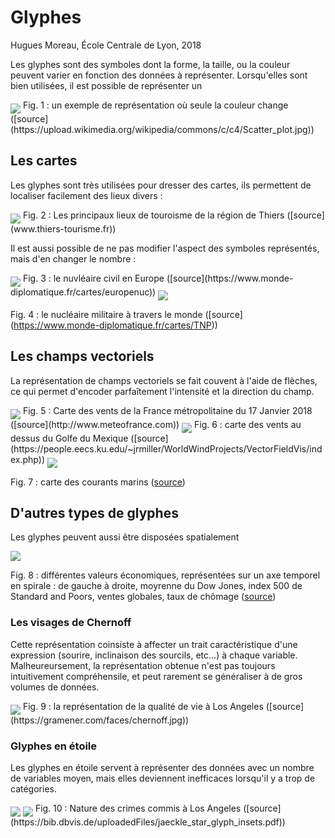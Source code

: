 # Glyphes

Hugues Moreau, École Centrale de Lyon, 2018


Les glyphes sont des symboles dont la forme, la taille, ou la couleur peuvent varier en fonction des données à représenter. Lorsqu'elles sont bien utilisées, il est possible de représenter un 


<img src="https://github.com/Hugues-Moreau/Glyphes/blob/master/plot_color.jpg" align="middle"> 
Fig. 1 : un  exemple de représentation où seule la couleur change
([source](https://upload.wikimedia.org/wikipedia/commons/c/c4/Scatter_plot.jpg))




## Les cartes 

Les glyphes sont très utilisées pour dresser des cartes, ils permettent de localiser facilement des lieux divers :

<img src="https://github.com/Hugues-Moreau/Glyphes/blob/master/tourisme.jpg" align="middle"> 
Fig. 2 : Les principaux lieux de touroisme de la région de Thiers
([source](www.thiers-tourisme.fr))


Il est aussi possible de ne pas modifier l'aspect des symboles représentés, mais d'en changer le nombre : 

<img src="https://github.com/Hugues-Moreau/Glyphes/blob/master/nucleaire_civil.jpg" align="middle"> 
Fig. 3 : le nuvléaire civil en Europe 
([source](https://www.monde-diplomatique.fr/cartes/europenuc))

<img src="https://github.com/Hugues-Moreau/Glyphes/blob/master/nucleaire.jpg" align="middle"> 

Fig. 4 : le nucléaire militaire à travers le monde
([source] (https://www.monde-diplomatique.fr/cartes/TNP))





## Les champs vectoriels

La représentation de champs vectoriels se fait couvent à l'aide de flèches, ce qui permet d'encoder parfaîtement l'intensité et la direction du champ.


<img src="https://github.com/Hugues-Moreau/Glyphes/blob/master/vents.png" align="middle"> 
Fig. 5 : Carte des vents de la France métropolitaine du 17 Janvier 2018 ([source](http://www.meteofrance.com))


<img src="https://github.com/Hugues-Moreau/Glyphes/blob/master/Wind_Gulf_Mexico.jpg" align="middle"> 
Fig. 6 : carte des vents au dessus du Golfe du Mexique
([source](https://people.eecs.ku.edu/~jrmiller/WorldWindProjects/VectorFieldVis/index.php))


<img src="https://github.com/Hugues-Moreau/Glyphes/blob/master/courants-marins.jpg" align="middle"> 

Fig. 7 : carte des courants marins
([source](http://www.alertes-meteo.com/cartes/courants-marins.jpg))


## D'autres types de glyphes 

Les glyphes peuvent aussi être disposées spatialement 

<img src="https://github.com/Hugues-Moreau/Glyphes/blob/master/economy.png" align="middle"> 

Fig. 8 : différentes valeurs économiques, représentées sur un axe temporel en spirale : de gauche à droite, moyrenne du Dow Jones, index 500 de Standard and Poors, ventes globales, taux de chômage
([source](http://www.ifs.tuwien.ac.at/~silvia/wien/vu-infovis/articles/Ward-IV-J02.pdf))


### Les visages de Chernoff 

Cette représentation coinsiste à affecter un trait caractéristique d'une expression (sourire, inclinaison des sourcils, etc...) à chaque variable. Malheureursement, la représentation obtenue n'est pas toujours intuitivement compréhensile, et peut rarement se généraliser à de gros volumes de données.


<img src="https://github.com/Hugues-Moreau/Glyphes/blob/master/chernoff_LA.jpg" align="middle"> 
Fig. 9 : la représentation de la qualité de vie à Los Angeles
([source](https://gramener.com/faces/chernoff.jpg))






### Glyphes en étoile

Les glyphes en étoile servent à représenter des données avec un nombre de variables moyen, mais elles deviennent inefficaces lorsqu'il y a trop de catégories.


<img src="https://github.com/Hugues-Moreau/Glyphes/blob/master/crime_legend.png" align="middle"> 
<img src="https://github.com/Hugues-Moreau/Glyphes/blob/master/crime_map.png" align="middle"> 
Fig. 10 : Nature des crimes commis à Los Angeles
([source](https://bib.dbvis.de/uploadedFiles/jaeckle_star_glyph_insets.pdf))







